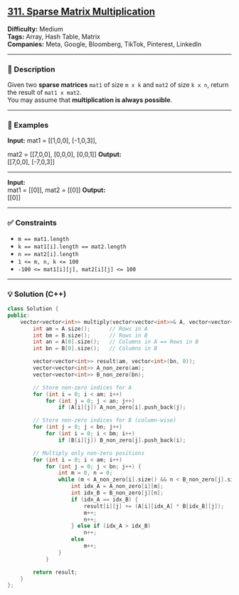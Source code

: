 ## [311. Sparse Matrix Multiplication](https://leetcode.com/problems/sparse-matrix-multiplication/)

**Difficulty:** Medium  
**Tags:** Array, Hash Table, Matrix  
**Companies:** Meta, Google, Bloomberg, TikTok, Pinterest, LinkedIn

---

### 📝 Description

Given two **sparse matrices** `mat1` of size `m x k` and `mat2` of size `k x n`, return the result of `mat1 x mat2`.  
You may assume that **multiplication is always possible**.

---

### 📘 Examples

**Input:**
mat1 = [[1,0,0],
[-1,0,3]],

mat2 = [[7,0,0],
[0,0,0],
[0,0,1]]
**Output:**  
[[7,0,0],
[-7,0,3]]

---

**Input:**  
mat1 = [[0]],
mat2 = [[0]]
**Output:**  
[[0]]

---

### ✅ Constraints

- `m == mat1.length`
- `k == mat1[i].length == mat2.length`
- `n == mat2[i].length`
- `1 <= m, n, k <= 100`
- `-100 <= mat1[i][j], mat2[i][j] <= 100`

---

### 💡 Solution (C++)

```cpp
class Solution {
public:
    vector<vector<int>> multiply(vector<vector<int>>& A, vector<vector<int>>& B) {
        int am = A.size();      // Rows in A
        int bm = B.size();      // Rows in B
        int an = A[0].size();   // Columns in A == Rows in B
        int bn = B[0].size();   // Columns in B

        vector<vector<int>> result(am, vector<int>(bn, 0));
        vector<vector<int>> A_non_zero(am);
        vector<vector<int>> B_non_zero(bn);

        // Store non-zero indices for A
        for (int i = 0; i < am; i++)
            for (int j = 0; j < an; j++)
                if (A[i][j]) A_non_zero[i].push_back(j);

        // Store non-zero indices for B (column-wise)
        for (int j = 0; j < bn; j++)
            for (int i = 0; i < bm; i++)
                if (B[i][j]) B_non_zero[j].push_back(i);

        // Multiply only non-zero positions
        for (int i = 0; i < am; i++)
            for (int j = 0; j < bn; j++) {
                int m = 0, n = 0;
                while (m < A_non_zero[i].size() && n < B_non_zero[j].size()) {
                    int idx_A = A_non_zero[i][m];
                    int idx_B = B_non_zero[j][n];
                    if (idx_A == idx_B) {
                        result[i][j] += (A[i][idx_A] * B[idx_B][j]);
                        m++;
                        n++;
                    } else if (idx_A > idx_B)
                        n++;
                    else
                        m++;
                }
            }

        return result;
    }
};
```
